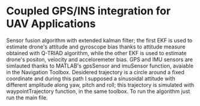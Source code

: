 # Coupled GPS/INS integration for UAV Applications
Sensor fusion algorithm with extended kalman filter; the first EKF is used to estimate drone's attitude and gyroscope bias thanks to attitude measure obtained with Q-TRIAD algorithm, while the other EKF is used to estimate drone's positon, velocity and acceloremeter bias. GPS and IMU sensors are simlauted thanks to MATLAB's gpsSensor and imuSensor function, avaiable in the Navigation Toolbox.
Desidered trajectory is a circle around a fixed coordinate and during this path I supposed a sinusoidal attitude with different amplitude along yaw, pitch and roll; this trajectory is simulated with waypointTrajectory function, in the same toolbox.
To run the algorithm just run the main file.
